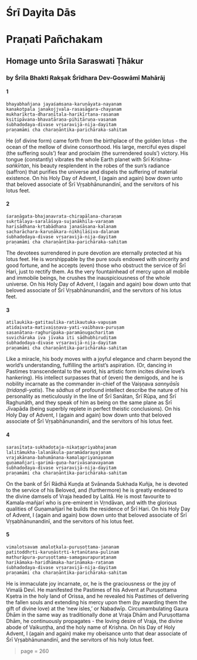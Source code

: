 # Śrī Dayita Dās
# Praṇati Pañchakam

## Homage unto Śrīla Saraswati Ṭhākur

### by Śrīla Bhakti Rakṣak Śrīdhara Dev-Goswāmī Mahārāj

#### 1

    bhayabhañjana jayaśaṁsana-karuṇāyata-nayanam
    kanakotpala janakojjvala-rasasāgara-chayanam
    mukharīkṛta-dharaṇītala-harikīrtana-rasanam
    kṣitipāvana-bhavatāraṇa-pihitāruṇa-vasanam
    śubhadodaya-divase vṛṣaravijā-nija-dayitam
    praṇamāmi cha charaṇāntika-parichāraka-sahitam

He (of divine form) came forth from the birthplace of the golden lotus - the ocean of the mellow of divine consorthood. His large, merciful eyes dispel (the suffering souls’) fear and proclaim (the surrendered souls’) victory. His tongue (constantly) vibrates the whole Earth planet with Śrī Krishna-*saṅkīrtan*, his beauty resplendent in the robes of the sun’s radiance (saffron) that purifies the universe and dispels the suffering of material existence. On his Holy Day of Advent, I (again and again) bow down unto that beloved associate of Śrī Vṛṣabhānunandinī, and the servitors of his lotus feet.

#### 2

    śaraṇāgata-bhajanavrata-chirapālana-charaṇam
    sukṛtālaya-saralāśaya-sujanākhila-varaṇam
    harisādhana-kṛtabādhana janaśāsana-kalanam
    sacharāchara-karuṇākara-nikhilāśiva-dalanam
    śubhadodaya-divase vṛṣaravijā-nija-dayitam
    praṇamāmi cha charaṇāntika-parichāraka-sahitam

The devotees surrendered in pure devotion are eternally protected at his lotus feet. He is worshippable by the pure souls endowed with sincerity and good fortune, and he accepts (even) those who obstruct the service of Śrī Hari, just to rectify them. As the very fountainhead of mercy upon all mobile and immobile beings, he crushes the inauspiciousness of the whole universe. On his Holy Day of Advent, I (again and again) bow down unto that beloved associate of Śrī Vṛṣabhānunandinī, and the servitors of his lotus feet.

#### 3

    atilaukika-gatitaulika-ratikautuka-vapuṣam
    atidaivata-mativaiṣṇava-yati-vaibhava-puruṣam
    sasanātana-raghurūpaka-paramāṇugacharitam
    suvichāraka iva jīvaka iti sādhubhiruditam
    śubhadodaya-divase vṛṣaravijā-nija-dayitam
    praṇamāmi cha charaṇāntika-parichāraka-sahitam

Like a miracle, his body moves with a joyful elegance and charm beyond the world’s understanding, fulfilling the artist’s aspiration. (Or, dancing in Pastimes transcendental to the world, his artistic form incites divine love’s hankering). His intellect surpasses that of (even) the demigods, and he is nobility incarnate as the commander in-chief of the Vaiṣṇava *sannyāsīs* (*tridaṇḍi-yatis*). The *sādhus* of profound intellect describe the nature of his personality as meticulously in the line of Śrī Sanātan, Śrī Rūpa, and Śrī Raghunāth, and they speak of him as being on the same plane as Śrī Jīvapāda (being superbly replete in perfect theistic conclusions). On his Holy Day of Advent, I (again and again) bow down unto that beloved associate of Śrī Vṛṣabhānunandinī, and the servitors of his lotus feet.

#### 4

    sarasītaṭa-sukhadoṭaja-nikaṭapriyabhajanam
    lalitāmukha-lalanākula-paramādarayajanam
    vrajakānana-bahumānana-kamalapriyanayanam
    guṇamañjari-garimā-guṇa-harivāsanavayanam
    śubhadodaya-divase vṛṣaravijā-nija-dayitam
    praṇamāmi cha charaṇāntika-parichāraka-sahitam

On the bank of Śrī Rādhā Kuṇḍa at Svānanda Sukhada Kuñja, he is devoted to the service of his Beloved, and (furthermore) he is greatly endeared to the divine damsels of Vraja headed by Lalitā. He is most favourite to Kamala-mañjarī who is pre-eminent in Vṛndāvan, and with the glorious qualities of Guṇamañjarī he builds the residence of Śrī Hari. On his Holy Day of Advent, I (again and again) bow down unto that beloved associate of Śrī Vṛṣabhānunandinī, and the servitors of his lotus feet.

#### 5

    vimalotsavam amalotkala-puruṣottama-jananam
    patitoddhṛti-karuṇāstṛti-kṛtanūtana-pulinam
    mathurāpura-puruṣottama-samagaurapuraṭanam
    harikāmaka-haridhāmaka-harināmaka-raṭanam
    śubhadodaya-divase vṛṣaravijā-nija-dayitam
    praṇamāmi cha charaṇāntika-parichāraka-sahitam

He is immaculate joy incarnate, or, he is the graciousness or the joy of Vimalā Devī. He manifested the Pastimes of his Advent at Puruṣottama Kṣetra in the holy land of Orissa, and he revealed his Pastimes of delivering the fallen souls and extending his mercy upon them (by awarding them the gift of divine love) at the ‘new isles,’ or Nabadwīp. Circumambulating Gaura Dhām in the same way as traditionally done at Vraja Dhām and Puruṣottama Dhām, he continuously propagates - the loving desire of Vraja, the divine abode of Vaikuṇṭha, and the holy name of Krishna. On his Day of Holy Advent, I (again and again) make my obeisance unto that dear associate of Śrī Vṛṣabhānunandinī, and the servitors of his holy lotus feet.


> page = 260